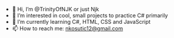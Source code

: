 - 👋 Hi, I’m @TrinityOfNJK or just Njk
- 👀 I’m interested in cool, small projects to practice C# primarily
- 🌱 I’m currently learning C#, HTML, CSS and JavaScript
- 📫 How to reach me: nkosutic12@gmail.com

<!---
TrinityOfNJK/TrinityOfNJK is a ✨ special ✨ repository because its `README.md` (this file) appears on your GitHub profile.
You can click the Preview link to take a look at your changes.
--->
